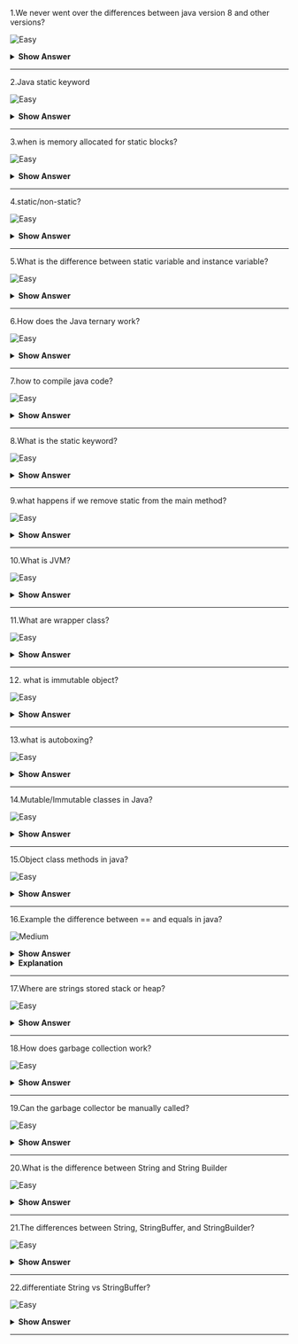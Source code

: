 1.We never went over the differences between java version 8 and other versions?

![Easy](https://github.com/revaturelabs/interviewquestions/blob/dev/ComplexityTags/simple%20(2).svg)
<details><summary><b> Show Answer</b></summary>

<blockquote>
Java 8 brings the most anticipated feature for the programming language called Lambda Expressions, a new language feature which allows users to code local functions as method arguments.Java 8 brings its own new specialized API for Date and Time manipulation.
</blockquote>

</details>

------------------------------------------------------------------------------------------------------------------------------------------------------------------------

2.Java static keyword 

![Easy](https://github.com/revaturelabs/interviewquestions/blob/dev/ComplexityTags/simple%20(2).svg)
<details><summary><b> Show Answer</b></summary>

<blockquote>
Static keyword in java in Java indicates that a particular member is not an instance, but rather part of a type. The static member will be shared among all instances of the class, so we will only create one instance of it.
</blockquote>

</details>

-----------------------------------------------------------------------------------------------------------------------------------------------------------------------

3.when is memory allocated for static blocks?

![Easy](https://github.com/revaturelabs/interviewquestions/blob/dev/ComplexityTags/simple%20(2).svg)
<details><summary><b> Show Answer</b></summary>

<blockquote>
A static block initializes the static variables. It executes whenever the class is loaded in memory. One class can have numerous static blocks, which will be executed in the same sequence in which they are written.
</blockquote>

</details>

----------------------------------------------------------------------------------------------------------------------------------------------------------------------

4.static/non-static?

![Easy](https://github.com/revaturelabs/interviewquestions/blob/dev/ComplexityTags/simple%20(2).svg)
<details><summary><b> Show Answer</b></summary>

<blockquote>
Static variables are shared by all objects of a class and have a single instance, while non-static variables are unique to each object and have different values for different objects.

</blockquote>

</details>

----------------------------------------------------------------------------------------------------------------------------------------------------------------------

5.What is the difference between static variable and instance variable?

![Easy](https://github.com/revaturelabs/interviewquestions/blob/dev/ComplexityTags/simple%20(2).svg)
<details><summary><b> Show Answer</b></summary>

<blockquote>
Static variables are created when the program starts and destroyed when the program stops.Instance variables are created when an object is created with the use of the keyword 'new' and destroyed when the object is destroyed. Instance variables can be accessed directly by calling the variable name inside the class.

</blockquote>

</details>

----------------------------------------------------------------------------------------------------------------------------------------------------------------------

6.How does the Java ternary work?

![Easy](https://github.com/revaturelabs/interviewquestions/blob/dev/ComplexityTags/simple%20(2).svg)
<details><summary><b> Show Answer</b></summary>

<blockquote>
The ternary operator (? :) consists of three operands. It is used to evaluate Boolean expressions. The operator decides which value will be assigned to the variable. It is the only conditional operator that accepts three operands. It can be used instead of the if-else statement. It makes the code much more easy, readable, and shorter.

</blockquote>

</details>

----------------------------------------------------------------------------------------------------------------------------------------------------------------------

7.how to compile java code?

![Easy](https://github.com/revaturelabs/interviewquestions/blob/dev/ComplexityTags/simple%20(2).svg)
<details><summary><b> Show Answer</b></summary>

<blockquote>
Compiling a Java program is very easy after JDK installation. 

Open a command prompt window and go to the directory where you saved the java program. Assume it's C:\.

Type 'javac Welcome.java' and press enter to compile your code. If there are no errors in your code, the command prompt will take you to the next line.

</blockquote>

</details>

----------------------------------------------------------------------------------------------------------------------------------------------------------------------

8.What is the static keyword?

![Easy](https://github.com/revaturelabs/interviewquestions/blob/dev/ComplexityTags/simple%20(2).svg)
<details><summary><b> Show Answer</b></summary>

<blockquote>
The static keyword is a non-access modifier used for methods and attributes. Static methods/attributes can be accessed without creating an object of a class.

</blockquote>

</details>

----------------------------------------------------------------------------------------------------------------------------------------------------------------------

9.what happens if we remove static from the main method?

![Easy](https://github.com/revaturelabs/interviewquestions/blob/dev/ComplexityTags/simple%20(2).svg)
<details><summary><b> Show Answer</b></summary>

<blockquote>
If you don't add the 'static' modifier in your main method definition, the compilation of the program will go through without any issues but when you'll try to execute it, a "NoSuchMethodError" error will be thrown.

</blockquote>

</details>

----------------------------------------------------------------------------------------------------------------------------------------------------------------------

10.What is JVM?

![Easy](https://github.com/revaturelabs/interviewquestions/blob/dev/ComplexityTags/simple%20(2).svg)
<details><summary><b> Show Answer</b></summary>

<blockquote>
A Java Virtual Machine (JVM) is a program that interprets Java bytecode to run as a program by providing a runtime environment that executes this process. Furthermore, this is separate from its operating environment, supporting the “write once, run anywhere” philosophy.

</blockquote>

</details>

----------------------------------------------------------------------------------------------------------------------------------------------------------------------

11.What are wrapper class?

![Easy](https://github.com/revaturelabs/interviewquestions/blob/dev/ComplexityTags/simple%20(2).svg)
<details><summary><b> Show Answer</b></summary>

<blockquote>

A Wrapper class is a class which contains the primitive data types (int, char, short, byte, etc).It provides a way to use primitive data types (int, char, short, byte, etc) as objects. 

</blockquote>

</details>

----------------------------------------------------------------------------------------------------------------------------------------------------------------------

12. what is immutable object?

![Easy](https://github.com/revaturelabs/interviewquestions/blob/dev/ComplexityTags/simple%20(2).svg)
<details><summary><b> Show Answer</b></summary>

<blockquote>
An object is considered immutable if its state cannot change after it is constructed. Maximum reliance on immutable objects is widely accepted as a sound strategy for creating simple, reliable code. Immutable objects are particularly useful in concurrent applications.

</blockquote>

</details>

----------------------------------------------------------------------------------------------------------------------------------------------------------------------

13.what is autoboxing?

![Easy](https://github.com/revaturelabs/interviewquestions/blob/dev/ComplexityTags/simple%20(2).svg)
<details><summary><b> Show Answer</b></summary>

<blockquote>
Autoboxing is the automatic conversion that the Java compiler makes between the primitive types and their corresponding object wrapper classes. For example, converting an int to an Integer, a double to a Double.

</blockquote>

</details>

----------------------------------------------------------------------------------------------------------------------------------------------------------------------

14.Mutable/Immutable classes in Java?

![Easy](https://github.com/revaturelabs/interviewquestions/blob/dev/ComplexityTags/simple%20(2).svg)
<details><summary><b> Show Answer</b></summary>

<blockquote>

A mutable object can be changed after it's created, and an immutable object can't.If you're defining your own class, you can make its objects immutable by making all fields final and private. Strings can be mutable or immutable depending on the language. Strings are immutable in Java.

</blockquote>

</details>

----------------------------------------------------------------------------------------------------------------------------------------------------------------------

15.Object class methods in java?

![Easy](https://github.com/revaturelabs/interviewquestions/blob/dev/ComplexityTags/simple%20(2).svg)
<details><summary><b> Show Answer</b></summary>

<blockquote>
Class Object is the root of the class hierarchy. Every class has Object as a superclass. All objects, including arrays, implement the methods of this class.

</blockquote>

</details>

----------------------------------------------------------------------------------------------------------------------------------------------------------------------

16.Example the difference between == and equals in java?

![Medium](https://github.com/revaturelabs/interviewquestions/blob/dev/ComplexityTags/Medium%20(2).svg)
<details><summary><b> Show Answer</b></summary>

<blockquote>
 == operator is  for reference comparison (address comparison) and .equals() method for content comparison. == checks if both objects point to the same memory location whereas .equals() evaluates to the comparison of values in the objects.

``` java 
public class Compare {
    public static void main(String[] args)
    {
        String x = "REVATURE";
        String y = "REVATURE";
        String z =  new String("REVATURE");
 
        System.out.println(x == y); // true
        System.out.println(x == z); // false
        System.out.println(x.equals(y)); // true
        System.out.println(x.equals(z)); // true
    }
}

Output:
true
false
true
true

```
 
</details>
 
<details><summary><b> Explanation</b></summary>
<blockquote>
we create two objects, namely x and y . Both x  and y refer to same objects.
When we use the == operator for x and y comparison, the result is true as both have the same addresses in the string constant pool.
Using equals, the result is true because it’s only comparing the values given in x and y.
</blockquote>
</details>


---------------------------------------------------------------------------------------------------------------------------------------------------------------------
 
17.Where are strings stored stack or heap?
 
![Easy](https://github.com/revaturelabs/interviewquestions/blob/dev/ComplexityTags/simple%20(2).svg)
<details><summary><b> Show Answer</b></summary>

<blockquote>
Strings are stored on the heap area in a separate memory location known as String Constant pool. String constant pool is a separate block of memory where all the String variables are held.

</blockquote>

</details>

--------------------------------------------------------------------------------------------------------------------------------------------------------------------
  
18.How does garbage collection work? 
 
![Easy](https://github.com/revaturelabs/interviewquestions/blob/dev/ComplexityTags/simple%20(2).svg)
<details><summary><b> Show Answer</b></summary>

<blockquote>

In garbage collection process, the collector scans different parts of the heap, looking for objects that are no longer in use. If an object no longer has any references to it from elsewhere in the application, the collector removes the object, freeing up memory in the heap.

</blockquote>

</details>
  
--------------------------------------------------------------------------------------------------------------------------------------------------------------------
  
19.Can the garbage collector be manually called?
 
![Easy](https://github.com/revaturelabs/interviewquestions/blob/dev/ComplexityTags/simple%20(2).svg)
<details><summary><b> Show Answer</b></summary>

<blockquote>
By using System class that has a static method gc(), which is used to request JVM to call garbage collector.

</blockquote>

</details>

--------------------------------------------------------------------------------------------------------------------------------------------------------------------
  
20.What is the difference between String and String Builder

![Easy](https://github.com/revaturelabs/interviewquestions/blob/dev/ComplexityTags/simple%20(2).svg)
<details><summary><b> Show Answer</b></summary>

<blockquote>
String is immutable in Java. So it’s suitable to use in a multi-threaded environment. We can share it across functions because there is no concern of data inconsistency.When we create a String using double quotes, JVM first looks for the String with the same value in the string pool. If found, it returns the reference of the string object from the pool. Otherwise, it creates the String object in the String pool and returns the reference. JVM saves a lot of memory by using the same String in different threads.
StringBuilder classes that should be used for String manipulation. StringBuilder are mutable objects in Java. They provide append(), insert(), delete(), and substring() methods for String manipulation.

</blockquote>

</details>

--------------------------------------------------------------------------------------------------------------------------------------------------------------------
  
  
21.The differences between String, StringBuffer, and StringBuilder?

![Easy](https://github.com/revaturelabs/interviewquestions/blob/dev/ComplexityTags/simple%20(2).svg)
<details><summary><b> Show Answer</b></summary>

<blockquote>
String is immutable whereas StringBuffer and StringBuilder are mutable classes.
StringBuffer is thread-safe and synchronized whereas StringBuilder is not. That’s why StringBuilder is faster than StringBuffer.
String concatenation operator (+) internally uses StringBuffer or StringBuilder class.
For String manipulations in a non-multi threaded environment, we should use StringBuilder else use StringBuffer class.

</blockquote>

</details>

--------------------------------------------------------------------------------------------------------------------------------------------------------------------
  
22.differentiate String vs StringBuffer?

![Easy](https://github.com/revaturelabs/interviewquestions/blob/dev/ComplexityTags/simple%20(2).svg)
<details><summary><b> Show Answer</b></summary>

<blockquote>
Since String is immutable in Java, whenever we do String manipulation like concatenation, substring, etc. it generates a new String and discards the older String for garbage collection. These are heavy operations and generate a lot of garbage in heap. So Java has provided StringBuffer and StringBuilder classes that should be used for String manipulation. StringBuffer and StringBuilder are mutable objects in Java. They provide append(), insert(), delete(), and substring() methods for String manipulation.

</blockquote>

</details>
  
--------------------------------------------------------------------------------------------------------------------------------------------------------------------


